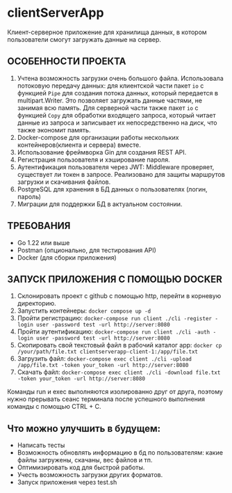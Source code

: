 # clientServerApp
Клиент-серверное приложение для хранилища данных, в котором пользователи смогут загружать данные на сервер.

## ОСОБЕННОСТИ ПРОЕКТА

1. Учтена возможность загрузки очень большого файла. Использовала потоковую передачу данных: для клиентской части пакет `io` с функцией `Pipe` для создания потока данных, который передается в multipart.Writer. Это позволяет загружать данные частями, не занимая всю память. Для серверной части также пакет `io` с функцией `Copy` для обработки входящего запроса, который читает данные из запроса и записывает их непосредственно на диск, что также экономит память.
2. Docker-compose для организации работы нескольких контейнеров(клиента и сервера) вместе. 
3. Использование фреймворка Gin для создания REST API.
4. Регистрация пользователя и хэширование пароля.
5. Аутентификация пользователя через JWT: Middleware проверяет, существует ли токен в запросе. Реализовано для защиты маршрутов загрузки и скачивания файлов.
6. PostgreSQL для хранения в БД данных о пользователях (логин, пароль)
7. Миграции для поддержки БД в актуальном состоянии.

## ТРЕБОВАНИЯ
- Go 1.22 или выше
- Postman (опционально, для тестирования API)
- Docker (для сборки приложения)

## ЗАПУСК ПРИЛОЖЕНИЯ С ПОМОЩЬЮ DOCKER
1. Склонировать проект с github с помощью http, перейти в корневую директорию.
2. Запустить контейнеры: `docker compose up -d`
3. Пройти регистрацию: `docker-compose run client ./cli -register -login user -password test -url http://server:8080`
4. Пройти аутентификацию: `docker-compose run client ./cli -auth -login user -password test -url http://server:8080`
5. Скопировать свой текстовый файл в рабочий каталог app: `docker cp /your/path/file.txt clientserverapp-client-1:/app/file.txt`
6. Загрузить файл: `docker-compose exec client ./cli -upload /app/file.txt -token your_token -url http://server:8080`
7. Скачать файл: `docker-compose exec client ./cli -download file.txt -token your_token -url http://server:8080`

Команды run и exec выполняются изолированно друг от друга, поэтому нужно прерывать сеанс терминала после успешного выполнения команды с помощью CTRL + C.

## Что можно улучшить в будущем:
- Написать тесты
- Возможность обновлять информацию в бд по пользователям: какие файлы загружены, скачаны, вес файлов и тп.
- Оптимизировать код для быстрой работы.
- Учесть возможность загрузки других форматов.
- Запуск приложения через test.sh